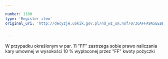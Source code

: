 ```yaml
---

number: 1180
type: 'Register item'
original_uri: 'http://decyzje.uokik.gov.pl/nd_wz_um.nsf/0/36AFFA9A5EEBECD7C125730200351F05?OpenDocument'


---
```


W przypadku określonym w par. 11 "FF" zastrzega sobie prawo naliczania kary umownej w wysokości 10 % wypłaconej przez "FF" kwoty pożyczki
